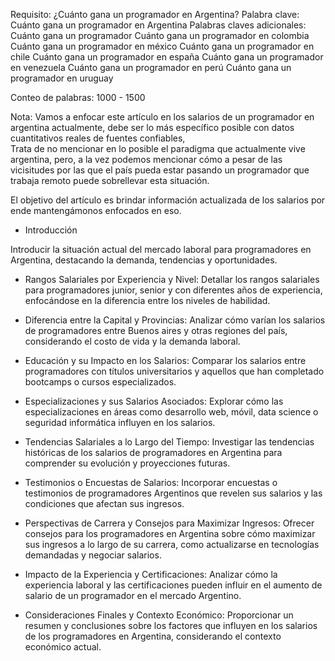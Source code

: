 Requisito: ¿Cuánto gana un programador en Argentina?
Palabra clave: Cuánto gana un programador en Argentina
Palabras claves adicionales: 
Cuánto gana un programador
Cuánto gana un programador en colombia 
Cuánto gana un programador en méxico
Cuánto gana un programador en chile 
Cuánto gana un programador en españa
Cuánto gana un programador en venezuela
Cuánto gana un programador en perú
Cuánto gana un programador en uruguay


Conteo de palabras: 1000 - 1500

Nota: Vamos a enfocar este artículo en los salarios de un programador en argentina actualmente, debe ser lo más específico posible con datos cuantitativos reales de fuentes confiables,  
Trata de no mencionar en lo posible el paradigma que actualmente vive argentina,  pero, a la vez podemos mencionar cómo a pesar de las vicisitudes por las que el país pueda estar pasando un programador que trabaja remoto puede sobrellevar esta situación.  

El objetivo del artículo es brindar información actualizada de los salarios por ende mantengámonos enfocados en eso.  


- Introducción 

Introducir la situación actual del mercado laboral para programadores en Argentina, destacando la demanda, tendencias y oportunidades.

- Rangos Salariales por Experiencia y Nivel:
Detallar los rangos salariales para programadores junior, senior y con diferentes años de experiencia, enfocándose en la diferencia entre los niveles de habilidad.

- Diferencia entre la Capital y Provincias:
Analizar cómo varían los salarios de programadores entre Buenos aires y otras regiones del país, considerando el costo de vida y la demanda laboral.


- Educación y su Impacto en los Salarios:
Comparar los salarios entre programadores con títulos universitarios y aquellos que han completado bootcamps o cursos especializados.

- Especializaciones y sus Salarios Asociados:
Explorar cómo las especializaciones en áreas como desarrollo web, móvil, data science o seguridad informática influyen en los salarios.

- Tendencias Salariales a lo Largo del Tiempo:
Investigar las tendencias históricas de los salarios de programadores en Argentina para comprender su evolución y proyecciones futuras.


- Testimonios o Encuestas de Salarios:
Incorporar encuestas o testimonios de programadores Argentinos que revelen sus salarios y las condiciones que afectan sus ingresos.


- Perspectivas de Carrera y Consejos para Maximizar Ingresos:
Ofrecer consejos para los programadores en Argentina sobre cómo maximizar sus ingresos a lo largo de su carrera, como actualizarse en tecnologías demandadas y negociar salarios.


- Impacto de la Experiencia y Certificaciones:
Analizar cómo la experiencia laboral y las certificaciones pueden influir en el aumento de salario de un programador en el mercado Argentino.


- Consideraciones Finales y Contexto Económico:
Proporcionar un resumen y conclusiones sobre los factores que influyen en los salarios de los programadores en Argentina, considerando el contexto económico actual.
